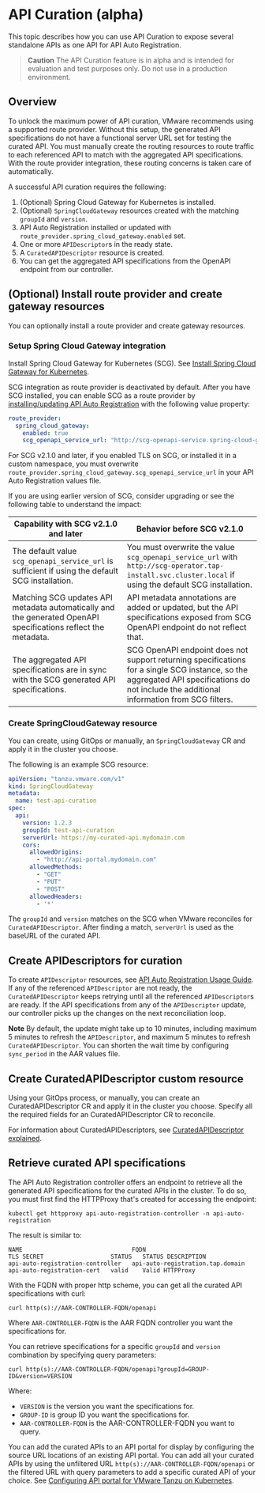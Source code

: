 # API Curation (alpha)

This topic describes how you can use API Curation to expose several standalone APIs as one API for API Auto Registration.

> **Caution** The API Curation feature is in alpha and is intended for evaluation and test purposes
> only. Do not use in a production environment.

## <a id='overview'></a> Overview 

To unlock the maximum power of API curation, VMware recommends using a supported route provider.
Without this setup, the generated API specifications do not have a functional server URL set for testing the
curated API. You must manually create the routing resources to route traffic to each
referenced API to match with the aggregated API specifications. With the route provider integration, these
routing concerns is taken care of automatically.

A successful API curation requires the following:

1. (Optional) Spring Cloud Gateway for Kubernetes is installed.
1. (Optional) `SpringCloudGateway` resources created with the matching `groupId` and `version`.
1. API Auto Registration installed or updated with `route_provider.spring_cloud_gateway.enabled` set.
1. One or more `APIDescriptor`s in the ready state.
1. A `CuratedAPIDescriptor` resource is created.
1. You can get the aggregated API specifications from the OpenAPI endpoint from our controller.

## <a id='create-route-provider'></a>(Optional) Install route provider and create gateway resources

You can optionally install a route provider and create gateway resources.

### <a id='setup-scg'></a>Setup Spring Cloud Gateway integration

Install Spring Cloud Gateway for Kubernetes (SCG). See [Install Spring Cloud Gateway for Kubernetes](../spring-cloud-gateway/install-spring-cloud-gateway.hbs.md).

SCG integration as route provider is deactivated by default. After you have SCG installed, you can enable
SCG as a route provider by [installing/updating API Auto Registration](./configuration.hbs.md) with
the following value property:

```yaml
route_provider:
  spring_cloud_gateway:
    enabled: true
    scg_openapi_service_url: "http://scg-openapi-service.spring-cloud-gateway.svc.cluster.local" # default value
```

For SCG v2.1.0 and later, if you enabled TLS on SCG, or installed it in a custom namespace,
you must overwrite `route_provider.spring_cloud_gateway.scg_openapi_service_url` in your
API Auto Registration values file.

If you are using earlier version of SCG, consider upgrading or see the following table to
understand the impact:

| Capability with SCG v2.1.0 and later | Behavior before SCG v2.1.0 |
| --- | --- |
| The default value `scg_openapi_service_url` is sufficient if using the default SCG installation. | You must overwrite the value `scg_openapi_service_url` with `http://scg-operator.tap-install.svc.cluster.local` if using the default SCG installation. |
| Matching SCG updates API metadata automatically and the generated OpenAPI specifications reflect the metadata. | API metadata annotations are added or updated, but the API specifications exposed from SCG OpenAPI endpoint do not reflect that. |
| The aggregated API specifications are in sync with the SCG generated API specifications. | SCG OpenAPI endpoint does not support returning specifications for a single SCG instance, so the aggregated API specifications do not include the additional information from SCG filters. |

### <a id='create-scg'></a>Create SpringCloudGateway resource

You can create, using GitOps or manually, an `SpringCloudGateway` CR and apply it in the
cluster you choose.

The following is an example SCG resource:

```yaml
apiVersion: "tanzu.vmware.com/v1"
kind: SpringCloudGateway
metadata:
  name: test-api-curation
spec:
  api:
    version: 1.2.3
    groupId: test-api-curation
    serverUrl: https://my-curated-api.mydomain.com
    cors:
      allowedOrigins:
        - "http://api-portal.mydomain.com"
      allowedMethods:
        - "GET"
        - "PUT"
        - "POST"
      allowedHeaders:
        - '*'
```

The `groupId` and `version` matches on the SCG when VMware reconciles for `CuratedAPIDescriptor`.
After finding a match, `serverUrl` is used as the baseURL of the curated API.

## <a id='create-api-descriptors-curation'></a>Create APIDescriptors for curation

To create `APIDescriptor` resources, see [API Auto Registration Usage Guide](./usage.hbs.md).
If any of the referenced `APIDescriptor` are not ready, the `CuratedAPIDescriptor` keeps retrying
until all the referenced `APIDescriptor`s are ready. If the API specifications from any of the `APIDescriptor`
update, our controller picks up the changes on the next reconciliation loop.

**Note** By default, the update might take up to 10 minutes, including
maximum 5 minutes to refresh the `APIDescriptor`, and maximum 5 minutes to refresh `CuratedAPIDescriptor`.
You can shorten the wait time by configuring `sync_period` in the AAR values file.

## <a id='create-curated-api-descriptor'></a>Create CuratedAPIDescriptor custom resource

Using your GitOps process, or manually, you can create an CuratedAPIDescriptor CR and apply it in the
cluster you choose. Specify all the required fields for an CuratedAPIDescriptor CR to reconcile.

For information about CuratedAPIDescriptors, see [CuratedAPIDescriptor explained](./key-concepts.hbs.md#curated-api-descriptor).

## <a id='retrieve-curated-api-specs'></a>Retrieve curated API specifications

The API Auto Registration controller offers an endpoint to retrieve all the generated API specifications for
the curated APIs in the cluster. To do so, you must first find the HTTPProxy that's created for
accessing the endpoint:

```console
kubectl get httpproxy api-auto-registration-controller -n api-auto-registration
```

The result is similar to:

```console
NAME                               FQDN                              TLS SECRET                   STATUS   STATUS DESCRIPTION
api-auto-registration-controller   api-auto-registration.tap.domain  api-auto-registration-cert   valid    Valid HTTPProxy
```

With the FQDN with proper http scheme, you can get all the curated API specifications with curl:

```console
curl http(s)://AAR-CONTROLLER-FQDN/openapi
```

Where `AAR-CONTROLLER-FQDN` is the AAR FQDN controller you want the specifications for.

You can retrieve specifications for a specific `groupId` and `version` combination by specifying query parameters:

```console
curl http(s)://AAR-CONTROLLER-FQDN/openapi?groupId=GROUP-ID&version=VERSION
```

Where:

- `VERSION` is the version you want the specifications for.
- `GROUP-ID` is group ID you want the specifications for.
- `AAR-CONTROLLER-FQDN` is the AAR-CONTROLLER-FQDN you want to query.

You can add the curated APIs to an API portal for display by configuring the source URL
locations of an existing API portal.
You can add all your curated APIs by using the unfiltered URL `http(s)://AAR-CONTROLLER-FQDN/openapi`
or the filtered URL with query parameters to add a specific curated API of your choice.
See [Configuring API portal for VMware Tanzu on Kubernetes](https://docs.vmware.com/en/API-portal-for-VMware-Tanzu/1.4/api-portal/GUID-configuring-k8s-basics.html#modifying-openapi-source-url-locations).
